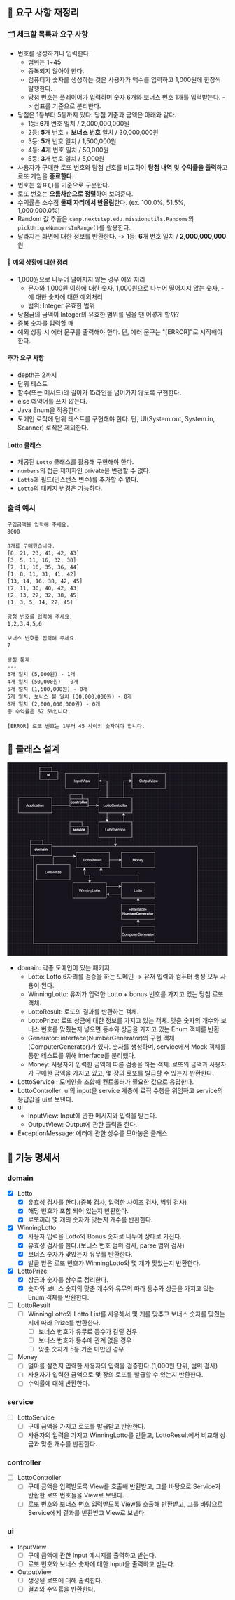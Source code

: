 ## 📝 요구 사항 재정리

### 🗂️ 체크할 목록과 요구 사항

- 번호를 생성하거나 입력한다.
    - 범위는 1~45
    - 중복되지 않아야 한다.
    - 컴퓨터가 숫자를 생성하는 것은 사용자가 액수를 입력하고 1,000원에 한장씩 발행한다.
    - 당첨 번호는 플레이어가 입력하며 숫자 6개와 보너스 번호 1개를 입력받는다. -> 쉼표를 기준으로 분리한다.
- 당첨은 1등부터 5등까지 있다. 당첨 기준과 금액은 아래와 같다.
    - 1등: **6**개 번호 일치 / 2,000,000,000원
    - 2등: **5**개 번호 + **보너스 번호** 일치 / 30,000,000원
    - 3등: **5**개 번호 일치 / 1,500,000원
    - 4등: **4**개 번호 일치 / 50,000원
    - 5등: **3**개 번호 일치 / 5,000원
- 사용자가 구매한 로또 번호와 당첨 번호를 비교하여 **당첨 내역** 및 **수익률을 출력**하고 로또 게임을 **종료한다.**
- 번호는 쉼표(,)를 기준으로 구분한다.
- 로또 번호는 **오름차순으로 정렬**하여 보여준다.
- 수익률은 소수점 **둘째 자리에서 반올림**한다. (ex. 100.0%, 51.5%, 1,000,000.0%)
- Random 값 추출은 `camp.nextstep.edu.missionutils.Randoms`의 `pickUniqueNumbersInRange()`를 활용한다.
- 달라지는 화면에 대한 정보를 반환한다. -> **1**등: **6**개 번호 일치 / **2,000,000,000**원

#### 🧐 예외 상황에 대한 정리

- 1,000원으로 나누어 떨어지지 않는 경우 예외 처리
    - 문자와 1,000원 이하에 대한 숫자, 1,000원으로 나누어 떨어지지 않는 숫자, -에 대한 숫자에 대한 예외처리
    - 범위: Integer 유효한 범위
- 당첨금의 금액이 Integer의 유효한 범위를 넘을 땐 어떻게 할까?
- 중복 숫자를 입력할 때
- 예외 상황 시 에러 문구를 출력해야 한다. 단, 에러 문구는 "[ERROR]"로 시작해야 한다.

#### 추가 요구 사항

- depth는 2까지
- 단위 테스트
- 함수(또는 메서드)의 길이가 15라인을 넘어가지 않도록 구현한다.
- else 예약어를 쓰지 않는다.
- Java Enum을 적용한다.
- 도메인 로직에 단위 테스트를 구현해야 한다. 단, UI(System.out, System.in, Scanner) 로직은 제외한다.

#### Lotto 클래스

- 제공된 `Lotto` 클래스를 활용해 구현해야 한다.
- `numbers`의 접근 제어자인 private을 변경할 수 없다.
- `Lotto`에 필드(인스턴스 변수)를 추가할 수 없다.
- `Lotto`의 패키지 변경은 가능하다.

### 출력 예시

```
구입금액을 입력해 주세요.
8000

8개를 구매했습니다.
[8, 21, 23, 41, 42, 43] 
[3, 5, 11, 16, 32, 38] 
[7, 11, 16, 35, 36, 44] 
[1, 8, 11, 31, 41, 42] 
[13, 14, 16, 38, 42, 45] 
[7, 11, 30, 40, 42, 43] 
[2, 13, 22, 32, 38, 45] 
[1, 3, 5, 14, 22, 45]

당첨 번호를 입력해 주세요.
1,2,3,4,5,6

보너스 번호를 입력해 주세요.
7

당첨 통계
---
3개 일치 (5,000원) - 1개
4개 일치 (50,000원) - 0개
5개 일치 (1,500,000원) - 0개
5개 일치, 보너스 볼 일치 (30,000,000원) - 0개
6개 일치 (2,000,000,000원) - 0개
총 수익률은 62.5%입니다.

[ERROR] 로또 번호는 1부터 45 사이의 숫자여야 합니다.
```

## 🤔 클래스 설계

![img.png](img.png)

- domain: 각종 도메인이 있는 패키지
    - Lotto: Lotto 6자리를 검증을 하는 도메인 -> 유저 입력과 컴퓨터 생성 모두 사용이 된다.
    - WinningLotto: 유저가 입력한 Lotto + bonus 번호를 가지고 있는 당첨 로또 객체.
    - LottoResult: 로또의 결과를 반환하는 객체.
    - LottoPrize: 로또 상금에 대한 정보를 가지고 있는 객체. 맞춘 숫자의 개수와 보너스 번호를 맞췄는지 넣으면 등수와 상금을 가지고 있는 Enum 객체를 반환.
    - Generator: interface(NumberGenerator)와 구현 객체(ComputerGenerator)가 있다. 숫자를 생성하며, service에서 Mock 객체를 통한 테스트를 위해
      interface를 분리했다.
    - Money: 사용자가 입력한 금액에 따른 검증을 하는 객체. 로또의 금액과 사용자가 구매한 금액을 가지고 있고, 몇 장의 로또를 발급할 수 있는지 반환한다.
- LottoService : 도메인을 조합해 컨트롤러가 필요한 값으로 응답한다.
- LottoController: ui의 input을 service 계층에 로직 수행을 위임하고 service의 응답값을 ui로 보낸다.
- ui
    - InputView: Input에 관한 메시지와 입력을 받는다.
    - OutputView: Output에 관한 출력을 한다.
- ExceptionMessage: 에러에 관한 상수를 모아놓은 클래스

## 📄 기능 명세서

### domain

- [x] Lotto
    - [x] 유효성 검사를 한다.(중복 검사, 입력한 사이즈 검사, 범위 검사)
    - [x] 해당 번호가 포함 되어 있는지 반환한다.
    - [x] 로또끼리 몇 개의 숫자가 맞는지 개수를 반환한다.

- [x] WinningLotto
    - [x] 사용자 입력을 Lotto와 Bonus 숫자로 나누어 상태로 가진다.
    - [x] 유효성 검사를 한다.(보너스 번호 범위 검사, parse 범위 검사)
    - [x] 보너스 숫자가 맞았는지 유무를 반환한다.
    - [x] 발급 받은 로또 번호가 WinningLotto와 몇 개가 맞았는지 반환한다.

- [x] LottoPrize
    - [x] 상금과 숫자를 상수로 정리한다.
    - [x] 숫자와 보너스 숫자의 맞춘 개수와 유무의 따라 등수와 상금을 가지고 있는 Enum 객체를 반환한다.

- [ ] LottoResult
    - [ ] WinningLotto와 Lotto List를 사용해서 몇 개를 맞추고 보너스 숫자를 맞췄는지에 따라 Prize를 반환한다.
        - [ ] 보너스 번호가 유무로 등수가 갈릴 경우
        - [ ] 보너스 번호가 등수에 관계 없을 경우
        - [ ] 맞춘 숫자가 5등 기준 미만인 경우

- [ ] Money
    - [ ] 얼마를 살껀지 입력한 사용자의 입력을 검증한다.(1,000원 단위, 범위 검사)
    - [ ] 사용자가 입력한 금액으로 몇 장의 로또를 발급할 수 있는지 반환한다.
    - [ ] 수익률에 대해 반환한다.

### service

- [ ] LottoService
    - [ ] 구매 금액을 가지고 로또를 발급받고 반환한다.
    - [ ] 사용자의 입력을 가지고 WinningLotto를 만들고, LottoResult에서 비교해 상금과 맞춘 개수를 반환한다.

### controller

- [ ] LottoController
    - [ ] 구매 금액을 입력받도록 View를 호출해 반환받고, 그를 바탕으로 Service가 반환한 로또 번호들을 View로 보낸다.
    - [ ] 로또 번호와 보너스 번호 입력받도록 View를 호출해 반환받고, 그를 바탕으로 Service에게 결과를 반환받고 View로 보낸다.

### ui

- InputView
    - [ ] 구매 금액에 관한 Input 메시지를 출력하고 받는다.
    - [ ] 로또 번호와 보너스 숫자에 대한 Input을 출력하고 받는다.

- OutputView
    - [ ] 생성된 로또에 대해 출력한다.
    - [ ] 결과와 수익률을 반환한다.
